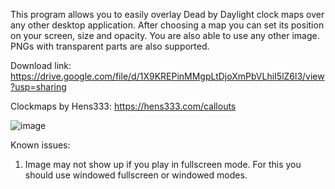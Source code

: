 This program allows you to easily overlay Dead by Daylight clock maps over any other desktop application.
After choosing a map you can set its position on your screen, size and opacity.
You are also able to use any other image. PNGs with transparent parts are also supported.

Download link: https://drive.google.com/file/d/1X9KREPinMMgpLtDjoXmPbVLhiI5lZ6l3/view?usp=sharing

Clockmaps by Hens333: https://hens333.com/callouts

![image](https://github.com/emod108/DBD-Clock-Maps-Overlay/assets/91344595/30d10a06-1227-4944-b882-a4ee567dea6b)

Known issues:
1) Image may not show up if you play in fullscreen mode. For this you should use windowed fullscreen or windowed modes.
